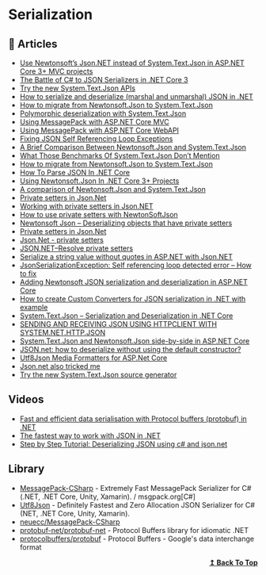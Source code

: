 
# Serialization

## 📝 Articles

- [Use Newtonsoft’s Json.NET instead of System.Text.Json in ASP.NET Core 3+ MVC projects](https://www.ryadel.com/en/use-json-net-instead-of-system-text-json-in-asp-net-core-3-mvc-projects/)
- [The Battle of C# to JSON Serializers in .NET Core 3](https://michaelscodingspot.com/the-battle-of-c-to-json-serializers-in-net-core-3/)
- [Try the new System.Text.Json APIs](https://devblogs.microsoft.com/dotnet/try-the-new-system-text-json-apis/)
- [How to serialize and deserialize (marshal and unmarshal) JSON in .NET](https://docs.microsoft.com/en-us/dotnet/standard/serialization/system-text-json-how-to)
- [How to migrate from Newtonsoft.Json to System.Text.Json](https://docs.microsoft.com/en-us/dotnet/standard/serialization/system-text-json-migrate-from-newtonsoft-how-to)
- [Polymorphic deserialization with System.Text.Json](https://josef.codes/polymorphic-deserialization-with-system-text-json/)
- [Using MessagePack with ASP.NET Core MVC](https://www.strathweb.com/2017/06/using-messagepack-with-asp-net-core-mvc/)
- [Using MessagePack with ASP.NET Core WebAPI](https://dotnetthoughts.net/using-message-pack-with-asp-net-core/)
- [Fixing JSON Self Referencing Loop Exceptions](https://dotnetcoretutorials.com/2020/03/15/fixing-json-self-referencing-loop-exceptions/)
- [A Brief Comparison Between Newtonsoft.Json and System.Text.Json](https://schneids.net/comparing-newtonsoft-json-with-system-text-json)
- [What Those Benchmarks Of System.Text.Json Don’t Mention](https://dotnetcoretutorials.com/2020/01/25/what-those-benchmarks-of-system-text-json-dont-mention/)
- [How to migrate from Newtonsoft.Json to System.Text.Json](https://docs.microsoft.com/en-us/dotnet/standard/serialization/system-text-json-migrate-from-newtonsoft-how-to?pivots=dotnet-5-0)
- [How To Parse JSON In .NET Core](https://dotnetcoretutorials.com/2019/09/11/how-to-parse-json-in-net-core/)
- [Using Newtonsoft.Json In .NET Core 3+ Projects](https://dotnetcoretutorials.com/2019/12/19/using-newtonsoft-json-in-net-core-3-projects/)
- [A comparison of Newtonsoft.Json and System.Text.Json](https://inspiration.nlogic.ca/en/a-comparison-of-newtonsoft.json-and-system.text.json)
- [Private setters in Json.Net](https://stackoverflow.com/questions/4066947/private-setters-in-json-net)
- [Working with private setters in Json.NET](https://www.mking.net/blog/working-with-private-setters-in-json-net)
- [How to use private setters with NewtonSoftJson](https://mynkow.github.io/How-to-use-private-setters-with-NewtonSoftJson/)
- [Newtonsoft Json – Deserializing objects that have private setters](https://talkdotnet.wordpress.com/2019/03/15/newtonsoft-json-deserializing-objects-that-have-private-setters/)
- [Private setters in Json.Net](https://newbedev.com/private-setters-in-json-net)
- [Json.Net - private setters](http://danielwertheim.se/json-net-private-setters/)
- [JSON.NET–Resolve private setters](https://bartwullems.blogspot.com/2018/02/jsonnetresolve-private-setters.html)
- [Serialize a string value without quotes in ASP.NET with Json.NET](https://www.ryadel.com/en/serialize-string-value-without-quotes-asp-net-core-newtonsoft-json/)
- [JsonSerializationException: Self referencing loop detected error – How to fix](https://www.ryadel.com/en/jsonserializationexception-self-referencing-loop-detected-error-fix-entity-framework-asp-net-core/)
- [Adding Newtonsoft JSON serialization and deserialization in ASP.NET Core](https://www.thecodebuzz.com/add-newtonsoft-json-support-net-core/)
- [How to create Custom Converters for JSON serialization in .NET with example](https://www.thecodebuzz.com/how-to-create-custom-converters-json-serialization-net-example/)
- [System.Text.Json – Serialization and Deserialization in .NET Core](https://www.thecodebuzz.com/serialization-and-deserialization-using-system-text-json/)
- [SENDING AND RECEIVING JSON USING HTTPCLIENT WITH SYSTEM.NET.HTTP.JSON](https://www.stevejgordon.co.uk/sending-and-receiving-json-using-httpclient-with-system-net-http-json)
- [System.Text.Json and Newtonsoft.Json side-by-side in ASP.NET Core](https://blogs.taiga.nl/martijn/2020/05/28/system-text-json-and-newtonsoft-json-side-by-side-in-asp-net-core/)
- [JSON.net: how to deserialize without using the default constructor?](https://newbedev.com/json-net-how-to-deserialize-without-using-the-default-constructor)
- [Utf8Json Media Formatters for ASP.Net Core](https://im5tu.io/article/2018/07/utf8json-media-formatters-for-asp.net-core/)
- [Json.net also tricked me](https://www.michalkomorowski.com/2017/08/jsonnet-also-tricked-me.html)
- [Try the new System.Text.Json source generator](https://devblogs.microsoft.com/dotnet/try-the-new-system-text-json-source-generator/)
## Videos
- [Fast and efficient data serialisation with Protocol buffers (protobuf) in .NET](https://www.youtube.com/watch?v=sdKBhDl-dCs)
- [The fastest way to work with JSON in .NET](https://www.youtube.com/watch?v=shES1R7e1lQ)
- [Step by Step Tutorial: Deserializing JSON using c# and json.net](https://www.youtube.com/watch?v=CjoAYslTKX0)
## Library

- [MessagePack-CSharp](https://github.com/neuecc/MessagePack-CSharp) - Extremely Fast MessagePack Serializer for C#(.NET, .NET Core, Unity, Xamarin). / msgpack.org[C#]
- [Utf8Json](https://github.com/neuecc/Utf8Json) - Definitely Fastest and Zero Allocation JSON Serializer for C#(NET, .NET Core, Unity, Xamarin).
- [neuecc/MessagePack-CSharp](https://github.com/neuecc/MessagePack-CSharp)
- [protobuf-net/protobuf-net](https://github.com/protobuf-net/protobuf-net) - Protocol Buffers library for idiomatic .NET
- [protocolbuffers/protobuf](https://github.com/protocolbuffers/protobuf/tree/master/csharp) - Protocol Buffers - Google's data interchange format
<div align="right">
  <b><a href="#contents">↥ Back To Top</a></b>
</div>